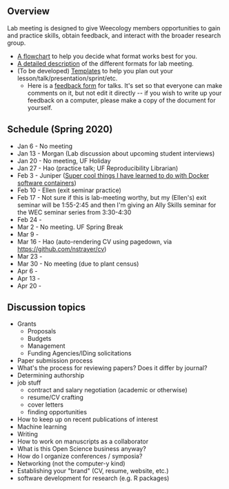 ## Overview
Lab meeting is designed to give Weecology members opportunities to gain and practice skills, obtain feedback, and interact with the broader research group.
* [A flowchart](https://github.com/weecology/lab-wiki/blob/master/uploads/flowchart.png) to help you decide what format works best for you.
* [A detailed description](https://github.com/weecology/lab-wiki/wiki/WEecology:-Lab-Meeting-Format-Description) of the different formats for lab meeting.
* (To be developed) [Templates]() to help you plan out your lesson/talk/presentation/sprint/etc.
  - Here is a [feedback form](https://docs.google.com/document/d/12RS_PGXJ8-pSdakyIH1WZAsR90gWCRV4KdBzii2uy8o/edit?usp=sharing) for talks. It's set so that everyone can make comments on it, but not edit it directly -- if you wish to write up your feedback on a computer, please make a copy of the document for yourself.

## Schedule (Spring 2020)

* Jan 6 - No meeting
* Jan 13 - Morgan (Lab discussion about upcoming student interviews)
* Jan 20 - No meeting, UF Holiday
* Jan 27 - Hao (practice talk; UF Reproducibility Librarian)
* Feb 3 - Juniper ([Super cool things I have learned to do with Docker software containers](https://github.com/weecology/lab-wiki/blob/master/uploads/feb2020%20lab%20mtg.pdf))
* Feb 10 - Ellen (exit seminar practice)
* Feb 17 - Not sure if this is lab-meeting worthy, but my (Ellen's) exit seminar will be 1:55-2:45 and then I'm giving an Ally Skills seminar for the WEC seminar series from 3:30-4:30
* Feb 24 - 
* Mar 2 - No meeting. UF Spring Break
* Mar 9 - 
* Mar 16 - Hao (auto-rendering CV using pagedown, via https://github.com/nstrayer/cv)
* Mar 23 - 
* Mar 30 - No meeting (due to plant census)
* Apr 6 - 
* Apr 13 - 
* Apr 20 -  

## Discussion topics

* Grants
    * Proposals
    * Budgets
    * Management
    * Funding Agencies/IDing solicitations
* Paper submission process
* What's the process for reviewing papers? Does it differ by journal?
* Determining authorship
* job stuff
  - contract and salary negotiation (academic or otherwise)
  - resume/CV crafting
  - cover letters
  - finding opportunities
* How to keep up on recent publications of interest
* Machine learning
* Writing
* How to work on manuscripts as a collaborator
* What is this Open Science business anyway?
* How do I organize conferences / symposia?
* Networking (not the computer-y kind)
* Establishing your "brand" (CV, resume, website, etc.)
* software development for research (e.g. R packages)